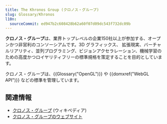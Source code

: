 ```yaml
---
title: The Khronos Group (クロノス・グループ)
slug: Glossary/Khronos
l10n: 
  sourceCommit: ed947b2c608428b62a60f07d09dc543f732dc09b
---
```


**クロノス・グループ**は、業界トップレベルの企業150社以上が参加する、オープンかつ非営利のコンソーシアムです。3D グラフィックス、 拡張現実、バーチャルリアリティ、並列プログラミング、ビジョンアクセラレーション、機械学習のための高度かつロイヤリティフリーの標準規格を策定することを目的としています。

クロノス・グループは、{{Glossary("OpenGL")}} や {{domxref("WebGL API")}} などの標準を管理しています。

## 関連情報

- [クロノス・グループ](https://ja.wikipedia.org/wiki/%E3%82%AF%E3%83%AD%E3%83%8E%E3%82%B9%E3%83%BB%E3%82%B0%E3%83%AB%E3%83%BC%E3%83%97) (ウィキペディア)
- [クロノス・グループのウェブサイト](https://www.khronos.org/)
